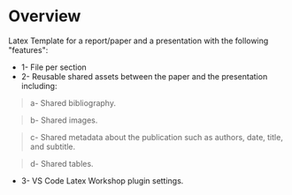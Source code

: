 # Overview
Latex Template for a report/paper and a presentation with the following
"features":
* 1- File per section
* 2- Reusable shared assets between the paper and the presentation including:
> a- Shared bibliography.

> b- Shared images.


> c- Shared metadata about the publication such as authors, date, title, and
subtitle.

> d- Shared tables.

* 3- VS Code Latex Workshop plugin settings.
